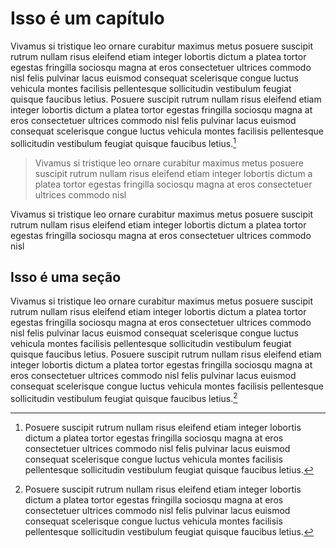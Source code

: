 # Isso é um capítulo

Vivamus si tristique leo ornare curabitur maximus metus posuere suscipit rutrum nullam risus eleifend etiam integer lobortis dictum a platea tortor egestas fringilla sociosqu magna at eros consectetuer ultrices commodo nisl felis pulvinar lacus euismod consequat scelerisque congue luctus vehicula montes facilisis pellentesque sollicitudin vestibulum feugiat quisque faucibus letius. Posuere suscipit rutrum nullam risus eleifend etiam integer lobortis dictum a platea tortor egestas fringilla sociosqu magna at eros consectetuer ultrices commodo nisl felis pulvinar lacus euismod consequat scelerisque congue luctus vehicula montes facilisis pellentesque sollicitudin vestibulum feugiat quisque faucibus letius.[^1]

> Vivamus si tristique leo ornare curabitur maximus metus posuere suscipit rutrum nullam risus eleifend etiam integer lobortis dictum a platea tortor egestas fringilla sociosqu magna at eros consectetuer ultrices commodo nisl

<box>
Vivamus si tristique leo ornare curabitur maximus metus posuere suscipit rutrum nullam risus eleifend etiam integer lobortis dictum a platea tortor egestas fringilla sociosqu magna at eros consectetuer ultrices commodo nisl
</box>


## Isso é uma seção

Vivamus si tristique leo ornare curabitur maximus metus posuere suscipit rutrum nullam risus eleifend etiam integer lobortis dictum a platea tortor egestas fringilla sociosqu magna at eros consectetuer ultrices commodo nisl felis pulvinar lacus euismod consequat scelerisque congue luctus vehicula montes facilisis pellentesque sollicitudin vestibulum feugiat quisque faucibus letius. Posuere suscipit rutrum nullam risus eleifend etiam integer lobortis dictum a platea tortor egestas fringilla sociosqu magna at eros consectetuer ultrices commodo nisl felis pulvinar lacus euismod consequat scelerisque congue luctus vehicula montes facilisis pellentesque sollicitudin vestibulum feugiat quisque faucibus letius.[^1]

[^1]: Posuere suscipit rutrum nullam risus eleifend etiam integer lobortis dictum a platea tortor egestas fringilla sociosqu magna at eros consectetuer ultrices commodo nisl felis pulvinar lacus euismod consequat scelerisque congue luctus vehicula montes facilisis pellentesque sollicitudin vestibulum feugiat quisque faucibus letius.

